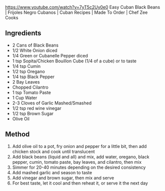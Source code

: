 https://www.youtube.com/watch?v=7yT5c2Uy0e0 Easy Cuban Black Beans | Frijoles Negro Cubanos | Cuban Recipes | Made To Order | Chef Zee Cooks

## Ingredients

- 2 Cans of Black Beans 
- 1/2 White Onion diced
- 1/4 Green or Cubanelle Pepper diced 
- 1 tsp Sopita/Chicken Bouillon Cube (1/4 of a cube) or to taste 
- 1/4 tsp Cumin 
- 1/2 tsp Oregano 
- 1/4 tsp Black Pepper 
- 2 Bay Leaves 
- Chopped Cilantro 
- 1 tsp Tomato Paste 
- 1 Cup Water 
- 2-3 Cloves of Garlic Mashed/Smashed
- 1/2 tsp red wine vinegar 
- 1/2 tsp Brown Sugar 
- Olive Oil

## Method

1) Add olive oil to a pot, fry onion and pepper for a little bit, then add chicken stock and cook until translucent
2) Add black beans (liquid and all) and mix, add water, oregano, black pepper, cumin, tomato paste, bay leaves, and cilantro, then mix
3) Simmer for 20-40 minutes depending on the desired consistency
4) Add mashed garlic and season to taste
5) Add vinegar and brown sugar, then mix and serve
6) For best taste, let it cool and then reheat it, or serve it the next day